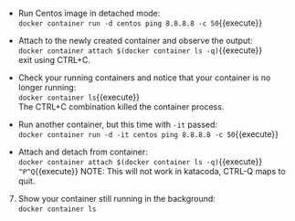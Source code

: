 - Run Centos image in detached mode:  
`docker container run -d centos ping 8.8.8.8 -c 50`{{execute}}

- Attach to the newly created container and observe the output:  
`docker container attach $(docker container ls -q)`{{execute}}  
exit using CTRL+C.

- Check your running containers and notice that your container is no longer running:  
`docker container ls`{{execute}}  
The CTRL+C combination killed the container process.

- Run another container, but this time with `-it` passed:  
`docker container run -d -it centos ping 8.8.8.8 -c 50`{{execute}}

- Attach and detach from container:  
`docker container attach $(docker container ls -q)`{{execute}}  
`^P^Q`{{execute}} NOTE:  This will not work in katacoda, CTRL-Q maps to quit.

7. Show your container still running in the background:  
`docker container ls`